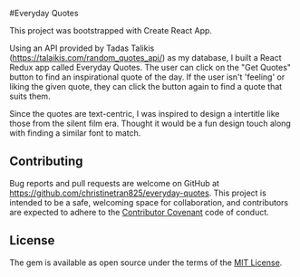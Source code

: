 #Everyday Quotes

This project was bootstrapped with Create React App.

Using an API provided by Tadas Talikis (https://talaikis.com/random_quotes_api/) as my database, I built a React Redux app called Everyday Quotes. The user can click on the "Get Quotes" button to find an inspirational quote of the day. If the user isn't 'feeling' or liking the given quote, they can click the button again to find a quote that suits them.

Since the quotes are text-centric, I was inspired to design a intertitle like those from the silent film era. Thought it would be a fun design touch along with finding a similar font to match.

## Contributing
Bug reports and pull requests are welcome on GitHub at https://github.com/christinetran825/everyday-quotes. This project is intended to be a safe, welcoming space for collaboration, and contributors are expected to adhere to the [Contributor Covenant](http://contributor-covenant.org) code of conduct.

## License
The gem is available as open source under the terms of the [MIT License](http://opensource.org/licenses/MIT).
